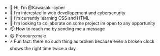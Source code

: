 - 👋 Hi, I’m @Kawasaki-cyber
- 👀 I’m interested in web devellopement and cybersecurity 
- 🌱 I’m currently learning CSS and HTML
- 💞️ I’m looking to collaborate on some project im open to any opportunity
- 📫 How to reach me by sending me a message 
- 😄 Pronouns:male
- ⚡ Fun fact: there no such thing as broken because even a broken clock shows the right time twice a day 

<!---
Kawasaki-cyber/Kawasaki-cyber is a ✨ special ✨ repository because its `README.md` (this file) appears on your GitHub profile.
You can click the Preview link to take a look at your changes.
--->
